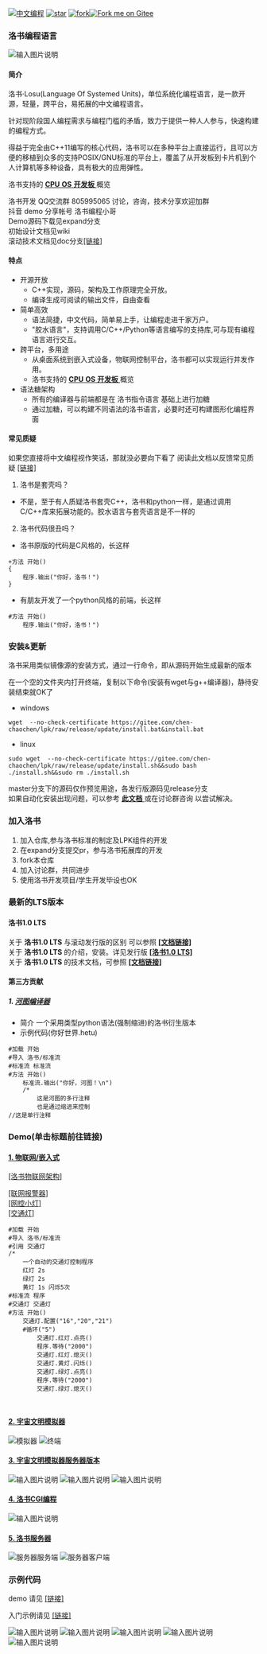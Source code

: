 [![中文编程](https://gitee.com/Program-in-Chinese/overview/raw/master/%E4%B8%AD%E6%96%87%E7%BC%96%E7%A8%8B.svg)](https://gitee.com/Program-in-Chinese/overview)
<a href='https://gitee.com/chen-chaochen/lpk/stargazers'><img src='https://gitee.com/chen-chaochen/lpk/badge/star.svg?theme=dark' alt='star'></img></a>
<a href='https://gitee.com/chen-chaochen/lpk/members'><img src='https://gitee.com/chen-chaochen/lpk/badge/fork.svg?theme=dark' alt='fork'></img></a><a href='https://gitee.com/chen-chaochen/lpk'><img src='https://gitee.com/chen-chaochen/lpk/widgets/widget_1.svg' alt='Fork me on Gitee'></img></a>
### 洛书编程语言
![输入图片说明](Demo/readme.gif)

#### 简介
洛书·Losu(Language Of Systemed Units)，单位系统化编程语言，是一款开源，轻量，跨平台，易拓展的中文编程语言。

针对现阶段国人编程需求与编程门槛的矛盾，致力于提供一种人人参与，快速构建的编程方式。

得益于完全由C++11编写的核心代码，洛书可以在多种平台上直接运行，且可以方便的移植到众多的支持POSIX/GNU标准的平台上，覆盖了从开发板到卡片机到个人计算机等多种设备，具有极大的应用弹性。

洛书支持的 [ **CPU** ](https://gitee.com/chen-chaochen/lpk/blob/doc/platform/CPU_support.md) [ **OS** ](https://gitee.com/chen-chaochen/lpk/blob/doc/platform/OS_support.md) [ **开发板** ](https://gitee.com/chen-chaochen/lpk/blob/doc/platform/board_support.md) 概览

洛书开发 QQ交流群 805995065 讨论，咨询，技术分享欢迎加群<br>
抖音 demo 分享帐号 洛书编程小哥<br>
Demo源码下载见expand分支<br>
初始设计文档见wiki<br>
滚动技术文档见doc分支[[链接]](https://gitee.com/chen-chaochen/lpk/tree/doc/)<br>

#### 特点
+ 开源开放
    - C++实现，源码，架构及工作原理完全开放。
    - 编译生成可阅读的输出文件，自由查看
+ 简单高效    
    + 语法简捷，中文代码，简单易上手，让编程走进千家万户。
    + "胶水语言"，支持调用C/C++/Python等语言编写的支持库,可与现有编程语言进行交互。
+ 跨平台，多用途
    + 从桌面系统到嵌入式设备，物联网控制平台，洛书都可以实现运行并发作用。
    + 洛书支持的 [ **CPU** ](https://gitee.com/chen-chaochen/lpk/blob/doc/platform/CPU_support.md) [ **OS** ](https://gitee.com/chen-chaochen/lpk/blob/doc/platform/OS_support.md) [ **开发板** ](https://gitee.com/chen-chaochen/lpk/blob/doc/platform/board_support.md) 概览
+ 语法糖架构    
    + 所有的编译器与前端都是在 洛书指令语言 基础上进行加糖
    + 通过加糖，可以构建不同语法的洛书语言，必要时还可构建图形化编程界面

#### 常见质疑
如果您直接将中文编程视作笑话，那就没必要向下看了
阅读此文档以反馈常见质疑 [[链接]](https://gitee.com/chen-chaochen/lpk/blob/doc/%E6%B4%9B%E4%B9%A6%201.0%20LTS%20%E6%8A%80%E6%9C%AF%E6%96%87%E6%A1%A3/%E7%AE%80%E4%BB%8B%E6%96%87%E6%A1%A3/%E6%B4%9B%E4%B9%A6%E7%9A%84%E8%AE%BE%E8%AE%A1%E6%83%B3%E6%B3%95.md)
1. 洛书是套壳吗？
+ 不是，至于有人质疑洛书套壳C++，洛书和python一样，是通过调用C/C++库来拓展功能的。胶水语言与套壳语言是不一样的
2. 洛书代码很丑吗？
- 洛书原版的代码是C风格的，长这样
```
+方法 开始()
{
    程序.输出("你好，洛书！")
}
```
- 有朋友开发了一个python风格的前端，长这样

```
#方法 开始()
    程序.输出("你好，洛书！")
```

### 安装&更新
洛书采用类似镜像源的安装方式，通过一行命令，即从源码开始生成最新的版本

在一个空的文件夹内打开终端，复制以下命令(安装有wget与g++编译器)，静待安装结束就OK了
+ windows
```
wget  --no-check-certificate https://gitee.com/chen-chaochen/lpk/raw/release/update/install.bat&install.bat
```
+ linux
```
sudo wget  --no-check-certificate https://gitee.com/chen-chaochen/lpk/raw/release/update/install.sh&&sudo bash ./install.sh&&sudo rm ./install.sh

```
master分支下的源码仅作预览用途，各发行版源码见release分支<br>
如果自动化安装出现问题，可以参考 [ **此文档** ](https://gitee.com/chen-chaochen/lpk/blob/doc/%E5%AE%89%E8%A3%85%E6%97%B6%E5%B8%B8%E8%A7%81%E9%97%AE%E9%A2%98.md) 或在讨论群咨询 以尝试解决。
### 加入洛书
1. 加入仓库,参与洛书标准的制定及LPK组件的开发
2. 在expand分支提交pr，参与洛书拓展库的开发
3. fork本仓库
4. 加入讨论群，共同进步
5. 使用洛书开发项目/学生开发毕设也OK

### 最新的LTS版本
####  **洛书1.0 LTS** 
关于 **洛书1.0 LTS** 与滚动发行版的区别
可以参照 [ **[文档链接]** ](https://gitee.com/chen-chaochen/lpk/blob/doc/%E6%B4%9B%E4%B9%A6%201.0%20LTS%20%E6%8A%80%E6%9C%AF%E6%96%87%E6%A1%A3/LTS%E4%B8%8E%E6%BB%9A%E5%8A%A8%E7%89%88%E6%9C%AC%E7%9A%84%E4%B8%8D%E5%90%8C.md)<br>
关于 **洛书1.0 LTS** 的介绍，安装。详见发行版 [**[洛书1.0 LTS]**
](https://gitee.com/chen-chaochen/lpk/releases/tag/1.0) <br>
关于 **洛书1.0 LTS** 的技术文档，可参照 [ **[文档链接]** ](https://gitee.com/chen-chaochen/lpk/tree/doc/%E6%B4%9B%E4%B9%A6%201.0%20LTS%20%E6%8A%80%E6%9C%AF%E6%96%87%E6%A1%A3) 
#### 第三方贡献
#####  1. **[河图编译器](https://gitee.com/chen-chaochen/lpk/tree/expand/河图编译器)**
+ 简介 一个采用类型python语法(强制缩进)的洛书衍生版本
+ 示例代码(你好世界.hetu)

```
#加载 开始
#导入 洛书/标准流
#标准流 标准流
#方法 开始()
    标准流.输出("你好，河图！\n")
    /*
        这是河图的多行注释
        也是通过缩进来控制
//这是单行注释
```


### Demo(单击标题前往链接)
#### [1. 物联网/嵌入式](https://gitee.com/chen-chaochen/lpk/tree/doc/%E5%B5%8C%E5%85%A5%E5%BC%8F)

[[洛书物联网架构]](https://gitee.com/chen-chaochen/lpk/blob/expand/%E7%89%A9%E8%81%94%E7%BD%91/readme.md)

[[联网报警器]](https://www.douyin.com/user/MS4wLjABAAAAbwjbvNpvRPNnlWf2iHkGvg_dqhVuMdLz4-csIo8ubS0?modal_id=7133415852505976095)<br>
[[网控小灯]](https://v.douyin.com/jNdYkcY)<br>
[[交通灯]](https://v.douyin.com//jyxDJPy)

```
#加载 开始
#导入 洛书/标准流
#引用 交通灯
/*
    一个自动的交通灯控制程序
    红灯 2s
    绿灯 2s
    黄灯 1s 闪烁5次
#标准流 程序
#交通灯 交通灯
#方法 开始()
    交通灯.配置("16","20","21")
    #循环("5")
        交通灯.红灯.点亮()
        程序.等待("2000")
        交通灯.红灯.熄灭()
        交通灯.黄灯.闪烁()
        交通灯.绿灯.点亮()
        程序.等待("2000")
        交通灯.绿灯.熄灭()

    
```


#### [2. 宇宙文明模拟器](https://gitee.com/chen-chaochen/lpk/tree/expand/Demo/%E5%AE%87%E5%AE%99%E6%96%87%E6%98%8E%E6%A8%A1%E6%8B%9F%E5%99%A8)
![模拟器](https://gitee.com/chen-chaochen/lpk/raw/expand/Demo/%E5%AE%87%E5%AE%99%E6%96%87%E6%98%8E%E6%A8%A1%E6%8B%9F%E5%99%A8/运行截图.png)
![终端](https://gitee.com/chen-chaochen/lpk/raw/expand/Demo/%E5%AE%87%E5%AE%99%E6%96%87%E6%98%8E%E6%A8%A1%E6%8B%9F%E5%99%A8/运行截图2.png)

#### [3. 宇宙文明模拟器服务器版本](https://gitee.com/chen-chaochen/lpk/tree/expand/Demo/宇宙文明模拟器服务器版)
![输入图片说明](Demo/%E9%BB%91%E6%9A%97%E6%A3%AE%E6%9E%97%E6%88%AA%E5%9B%BE.png)
![输入图片说明](%E9%BB%91%E6%9A%97%E6%A3%AE%E6%9E%97%E6%88%AA%E5%9B%BE2.png)
![输入图片说明](Demo/%E9%BB%91%E6%9A%97%E6%A3%AE%E6%9E%97%E6%9C%8D%E5%8A%A1%E5%99%A8.png)

#### [4. 洛书CGI编程](https://gitee.com/chen-chaochen/lpk/blob/master/%E6%B4%9B%E4%B9%A6CGI%E7%BC%96%E7%A8%8B.md)
![输入图片说明](Demo/CGI.png)

#### [5. 洛书服务器](https://gitee.com/chen-chaochen/lpk/tree/expand/%E6%B4%9B%E4%B9%A6%E6%9C%8D%E5%8A%A1%E5%99%A8)
![服务器服务端](Demo/%E6%9C%8D%E5%8A%A1%E5%99%A8.png)
![服务器客户端](Demo/%E6%9C%8D%E5%8A%A1%E5%99%A82.png)

### 示例代码
demo 请见 [[链接]](https://gitee.com/chen-chaochen/lpk/tree/expand/Demo)

入门示例请见 [[链接]](https://gitee.com/chen-chaochen/lpk/tree/master/%E6%B4%9B%E4%B9%A6%E7%A4%BA%E4%BE%8B%E4%BB%A3%E7%A0%81)

![输入图片说明](%E6%B4%9B%E4%B9%A6%E7%A4%BA%E4%BE%8B%E4%BB%A3%E7%A0%81/%E6%B4%9B%E4%B9%A6%E7%A8%8B%E5%BA%8F/3.png)
![输入图片说明](%E6%B4%9B%E4%B9%A6%E7%A4%BA%E4%BE%8B%E4%BB%A3%E7%A0%81/%E6%B4%9B%E4%B9%A6%E7%A8%8B%E5%BA%8F/%E5%B1%8F%E5%B9%95%E6%88%AA%E5%9B%BE%202022-07-25%20102106.png)
![输入图片说明](%E6%B4%9B%E4%B9%A6%E7%A4%BA%E4%BE%8B%E4%BB%A3%E7%A0%81/%E6%B4%9B%E4%B9%A6%E7%A8%8B%E5%BA%8F/2.png)
![输入图片说明](%E6%B4%9B%E4%B9%A6%E7%A4%BA%E4%BE%8B%E4%BB%A3%E7%A0%81/%E6%B4%9B%E4%B9%A6%E7%A8%8B%E5%BA%8F/%E5%A4%9A%E7%BA%BF%E7%A8%8B.png)
![输入图片说明](%E6%B4%9B%E4%B9%A6%E7%A4%BA%E4%BE%8B%E4%BB%A3%E7%A0%81/%E6%B4%9B%E4%B9%A6%E7%A8%8B%E5%BA%8F/%E6%A0%91%E8%8E%93%E6%B4%BE.png)


